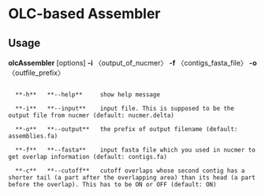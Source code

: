 # OLC-based Assembler

## Usage
**olcAssembler** [options] **-i** 〈output_of_nucmer〉 **-f** 〈contigs_fasta_file〉 **-o** 〈outfile_prefix〉
```

  **-h**   **--help**     show help message
  
  **-i**   **--input**    input file. This is supposed to be the output file from nucmer (default: nucmer.delta)
  
  **-o**   **--output**   the prefix of output filename (default: assemblies.fa)
  
  **-f**   **--fasta**    input fasta file which you used in nucmer to get overlap information (default: contigs.fa)
  
  **-c**   **--cutoff**   cutoff overlaps whose second contig has a shorter tail (a part after the overlapping area) than its head (a part before the overlap). This has to be ON or OFF (default: ON)
  
  ```

 
